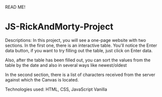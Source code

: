 READ ME!

# JS-RickAndMorty-Project

Descriptions: 
In this project, you will see a one-page website with two sections.
In the first one, there is an interactive table. You'll notice the Enter data button,
if you want to try filling out the table, just click on Enter data.

Also, after the table has been filled out, you can sort the values from the table by the date and also in several ways like newest/oldest

In the second section, there is a list of characters received from the server against which the Canvas is located.

Technologies used: HTML, CSS, JavaScript Vanilla

